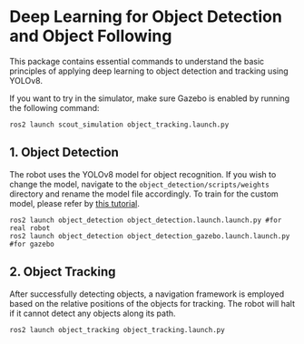 # Deep Learning for Object Detection and Object Following
This package contains essential commands to understand the basic principles of applying deep learning to object detection and tracking using YOLOv8.

If you want to try in the simulator, make sure Gazebo is enabled by running the following command:
```
ros2 launch scout_simulation object_tracking.launch.py
```
## 1. Object Detection
The robot uses the YOLOv8 model for object recognition. If you wish to change the model, navigate to the ``object_detection/scripts/weights`` directory and rename the model file accordingly. To train for the custom model, please refer by [this tutorial](../train_model_yolov8).

```
ros2 launch object_detection object_detection.launch.launch.py #for real robot
ros2 launch object_detection object_detection_gazebo.launch.launch.py #for gazebo
```
## 2. Object Tracking
After successfully detecting objects, a navigation framework is employed based on the relative positions of the objects for tracking. The robot will halt if it cannot detect any objects along its path.
```
ros2 launch object_tracking object_tracking.launch.py 
```